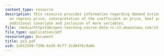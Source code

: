 ```yaml
---
content_type: resource
description: This resource provides information regarding demand estimation and questions
  on regress price, interpretation of the coefficient on price, beef prices as an
  additional covariate and inclusion of more variables.
file: /media/https%3A/open-learning-course-data-rc.s3.amazonaws.com/14-271-industrial-organization-i-fall-2005/1a9125d9f3966e360cf72cd047bc9a8e_ps2.pdf
file_type: application/pdf
resourcetype: Document
title: ps2.pdf
uid: 1a9125d9-f396-6e36-0cf7-2cd047bc9a8e
---
```

